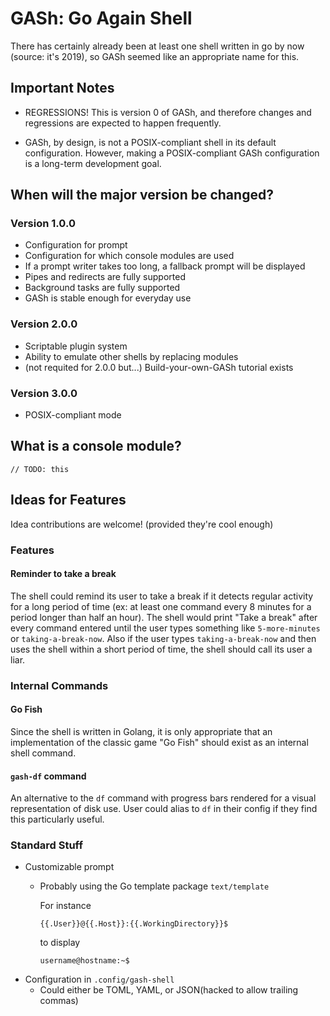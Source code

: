 # GASh: Go Again Shell
There has certainly already been at least one shell written in go by now
(source: it's 2019), so GASh seemed like an appropriate name for this.

## Important Notes
- REGRESSIONS! This is version 0 of GASh, and therefore changes and regressions
  are expected to happen frequently.

- GASh, by design, is not a POSIX-compliant shell in its default configuration.
  However, making a POSIX-compliant GASh configuration is a long-term
  development goal.

## When will the major version be changed?

### Version 1.0.0
- Configuration for prompt 
- Configuration for which console modules are used
- If a prompt writer takes too long, a fallback prompt will be displayed
- Pipes and redirects are fully supported
- Background tasks are fully supported
- GASh is stable enough for everyday use

### Version 2.0.0
- Scriptable plugin system
- Ability to emulate other shells by replacing modules
- (not requited for 2.0.0 but...) Build-your-own-GASh tutorial exists

### Version 3.0.0
- POSIX-compliant mode

## What is a console module?
`// TODO: this`

## Ideas for Features

Idea contributions are welcome! (provided they're cool enough)

### Features

#### Reminder to take a break
The shell could remind its user to take a break if it detects regular
activity for a long period of time (ex: at least one command every 8 minutes
for a period longer than half an hour). The shell would print "Take a break"
after every command entered until the user types something like
`5-more-minutes` or `taking-a-break-now`. Also if the user types
`taking-a-break-now` and then uses the shell within a short period of time,
the shell should call its user a liar.

### Internal Commands

#### Go Fish
Since the shell is written in Golang, it is only appropriate that an
implementation of the classic game "Go Fish" should exist as an internal
shell command.

#### `gash-df` command
An alternative to the `df` command with progress bars rendered for a visual
representation of disk use. User could alias to `df` in their config if they
find this particularly useful.

### Standard Stuff

- Customizable prompt
  - Probably using the Go template package `text/template`

    For instance
    ```
    {{.User}}@{{.Host}}:{{.WorkingDirectory}}$
    ```
    to display
    ```
    username@hostname:~$
    ```
- Configuration in `.config/gash-shell`
  - Could either be TOML, YAML, or JSON(hacked to allow trailing commas)
